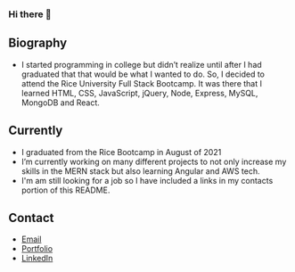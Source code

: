 ### Hi there 👋

## Biography

- I started programming in college but didn’t realize until after I had graduated that that would be what I wanted to do. So, I decided to attend the Rice University Full Stack Bootcamp. It was there that I learned HTML, CSS, JavaScript, jQuery, Node, Express, MySQL, MongoDB and React.



## Currently

- I graduated from the Rice Bootcamp in August of 2021
- I’m currently working on many different projects to not only increase my skills in the MERN stack but also learning Angular and AWS tech.
- I'm am still looking for a job so I have included a links in my contacts portion of this README.



## Contact

- [Email](kevinhenleyinfo@gmail.com)
- [Portfolio](https://kevinhenleycode.github.io/React_Portfolio/)
- [LinkedIn](https://www.linkedin.com/in/kevin-henley/)
